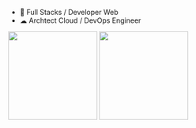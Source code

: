 
- 🌱 Full Stacks / Developer Web
- ☁  Archtect Cloud / DevOps Engineer


<div>
<img height="180em" src="https://github-readme-stats.vercel.app/api?username=Devopscomputer&theme=dark&show_icons=true" />
<img height="180em" src="https://github-readme-stats.vercel.app/api/top-langs/?username=iuricode&hide=html&layout=compact&theme=dark" />
                        
</div>
